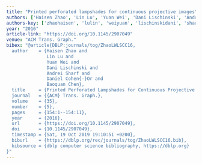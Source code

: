 ```yaml
---
title: "Printed perforated lampshades for continuous projective images"
authors: ['Haisen Zhao', 'Lin Lu', 'Yuan Wei', 'Dani Lischinski', 'Andrei Sharf', 'Daniel Cohen-Or', 'Baoquan Chen']
authors-key: ['zhaohaisen', 'lulin', 'weiyuan', 'lischinskidani', 'sharfandrei', 'cohenordaniel', 'chenbaoquan']
year: "2016"
article-link: "https://doi.org/10.1145/2907049"
venue: "ACM Trans. Graph."
bibex: "@article{DBLP:journals/tog/ZhaoLWLSCC16,
  author    = {Haisen Zhao and
               Lin Lu and
               Yuan Wei and
               Dani Lischinski and
               Andrei Sharf and
               Daniel Cohen{-}Or and
               Baoquan Chen},
  title     = {Printed Perforated Lampshades for Continuous Projective Images},
  journal   = {{ACM} Trans. Graph.},
  volume    = {35},
  number    = {5},
  pages     = {154:1--154:11},
  year      = {2016},
  url       = {https://doi.org/10.1145/2907049},
  doi       = {10.1145/2907049},
  timestamp = {Sat, 19 Oct 2019 19:10:51 +0200},
  biburl    = {https://dblp.org/rec/journals/tog/ZhaoLWLSCC16.bib},
  bibsource = {dblp computer science bibliography, https://dblp.org}
}"
---
```


